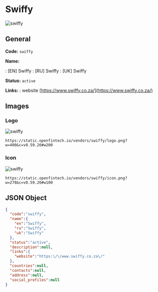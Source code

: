 
# Swiffy 
![swiffy](https://static.openfintech.io/vendors/swiffy/logo.png?w=400&c=v0.59.26#w200)  

## General 
 
**Code:** `swiffy` 
 
**Name:** 
 
:	[EN] Swiffy 
:	[RU] Swiffy 
:	[UK] Swiffy 
 
**Status:** `active` 
 
**Links:** 
: website [https://www.swiffy.co.za/](https://www.swiffy.co.za/) 
 

## Images 

### Logo 
 
![swiffy](https://static.openfintech.io/vendors/swiffy/logo.png?w=400&c=v0.59.26#w200)  

```
https://static.openfintech.io/vendors/swiffy/logo.png?w=400&c=v0.59.26#w200
```  

### Icon 
 
![swiffy](https://static.openfintech.io/vendors/swiffy/icon.png?w=278&c=v0.59.26#w100)  

```
https://static.openfintech.io/vendors/swiffy/icon.png?w=278&c=v0.59.26#w100
```  

## JSON Object 

```json
{
  "code":"swiffy",
  "name":{
    "en":"Swiffy",
    "ru":"Swiffy",
    "uk":"Swiffy"
  },
  "status":"active",
  "description":null,
  "links":{
    "website":"https:\/\/www.swiffy.co.za\/"
  },
  "countries":null,
  "contacts":null,
  "address":null,
  "social_profiles":null
}
```  
